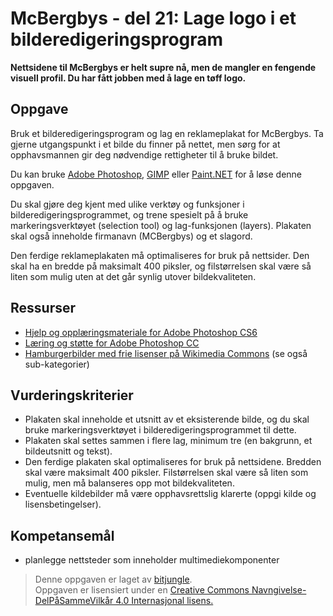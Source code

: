 # McBergbys - del 21: Lage logo i et bilderedigeringsprogram

**Nettsidene til McBergbys er helt supre nå, men de mangler en fengende visuell profil. Du har fått jobben med å lage en tøff logo.**

## Oppgave

Bruk et bilderedigeringsprogram og lag en reklameplakat for McBergbys. Ta gjerne utgangspunkt i et bilde du finner på nettet, men sørg for at opphavsmannen gir deg nødvendige rettigheter til å bruke bildet.

Du kan bruke [Adobe Photoshop](https://www.adobe.com/no/products/photoshop.html), [GIMP](https://www.gimp.org/) eller [Paint.NET](http://www.getpaint.net/index.html) for å løse denne oppgaven.

Du skal gjøre deg kjent med ulike verktøy og funksjoner i bilderedigeringsprogrammet, og trene spesielt på å bruke markeringsverktøyet (selection tool) og lag-funksjonen (layers). Plakaten skal også inneholde firmanavn (MCBergbys) og et slagord.

Den ferdige reklameplakaten må optimaliseres for bruk på nettsider. Den skal ha en bredde på maksimalt 400 piksler, og filstørrelsen skal være så liten som mulig uten at det går synlig utover bildekvaliteten.

## Ressurser

* [Hjelp og opplæringsmateriale for Adobe Photoshop CS6](https://helpx.adobe.com/no/photoshop/topics-cs6.html)
* [Læring og støtte for Adobe Photoshop CC](https://helpx.adobe.com/no/photoshop.html?mv=other)
* [Hamburgerbilder med frie lisenser på Wikimedia Commons](https://commons.wikimedia.org/wiki/Category:Hamburgers) (se også sub-kategorier)


## Vurderingskriterier

* Plakaten skal inneholde et utsnitt av et eksisterende bilde, og du skal bruke markeringsverktøyet i bilderedigeringsprogrammet til dette.
* Plakaten skal settes sammen i flere lag, minimum tre (en bakgrunn, et bildeutsnitt og tekst).
* Den ferdige plakaten skal optimaliseres for bruk på nettsidene. Bredden skal være maksimalt 400 piksler. Filstørrelsen skal være så liten som mulig, men må balanseres opp mot bildekvaliteten.
* Eventuelle kildebilder må være opphavsrettslig klarerte (oppgi kilde og lisensbetingelser).

## Kompetansemål

* planlegge nettsteder som inneholder multimediekomponenter

>Denne oppgaven er laget av [bitjungle](https://github.com/bitjungle).  
>Oppgaven er lisensiert under en
>[Creative Commons Navngivelse-DelPåSammeVilkår 4.0 Internasjonal lisens.
](http://creativecommons.org/licenses/by-sa/4.0/)

